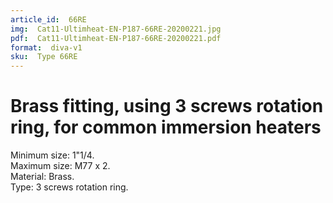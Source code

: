 ```yaml
---
article_id:  66RE
img:  Cat11-Ultimheat-EN-P187-66RE-20200221.jpg
pdf:  Cat11-Ultimheat-EN-P187-66RE-20200221.pdf
format:  diva-v1
sku:  Type 66RE
---
```

# Brass fitting, using 3 screws rotation ring, for common immersion heaters

Minimum size: 1"1/4.  
Maximum size: M77 x 2.  
Material: Brass.  
Type: 3 screws rotation ring.  

